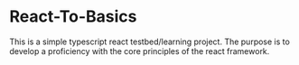 # React-To-Basics
This is a simple typescript react testbed/learning project. The purpose is to develop a proficiency with the core principles of the react framework. 